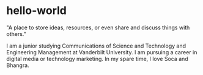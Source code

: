 # hello-world
"A place to store ideas, resources, or even share and discuss things with others."

I am a junior studying Communications of Science and Technology and Engineering Management at Vanderbilt University. I am pursuing a career in digital media or technology marketing. In my spare time, I love Soca and Bhangra. 
